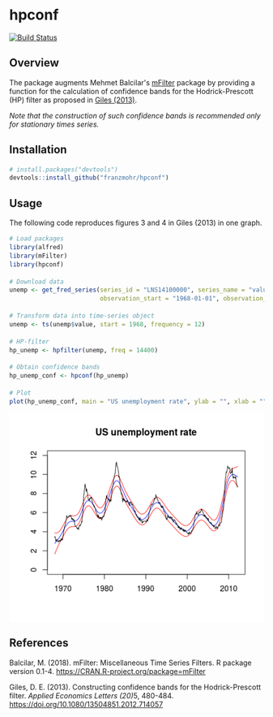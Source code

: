 
hpconf
======

[![Build Status](https://travis-ci.org/franzmohr/hpconf.svg?branch=master)](https://travis-ci.org/franzmohr/hpconf)

Overview
--------

The package augments Mehmet Balcilar's [mFilter](https://CRAN.R-project.org/package=mFilter%7D) package by providing a function for the calculation of confidence bands for the Hodrick-Prescott (HP) filter as proposed in [Giles (2013)](https://doi.org/10.1080/13504851.2012.714057).

*Note that the construction of such confidence bands is recommended only for stationary times series.*

Installation
------------

``` r
# install.packages("devtools")
devtools::install_github("franzmohr/hpconf")
```

Usage
-----

The following code reproduces figures 3 and 4 in Giles (2013) in one graph.

``` r
# Load packages
library(alfred)
library(mFilter)
library(hpconf)

# Download data
unemp <- get_fred_series(series_id = "LNS14100000", series_name = "value",
                         observation_start = "1968-01-01", observation_end = "2012-03-01")

# Transform data into time-series object
unemp <- ts(unemp$value, start = 1968, frequency = 12)

# HP-filter
hp_unemp <- hpfilter(unemp, freq = 14400)

# Obtain confidence bands
hp_unemp_conf <- hpconf(hp_unemp)

# Plot
plot(hp_unemp_conf, main = "US unemployment rate", ylab = "", xlab = "", ylim = c(0, 12))
```

<img src="README_files/figure-markdown_github/example 1-1.png" style="display: block; margin: auto;" />

References
----------

Balcilar, M. (2018). mFilter: Miscellaneous Time Series Filters. R package version 0.1-4. <https://CRAN.R-project.org/package=mFilter>

Giles, D. E. (2013). Constructing confidence bands for the Hodrick-Prescott filter. <em>Applied Economics Letters (20)</em>5, 480-484. <https://doi.org/10.1080/13504851.2012.714057>
